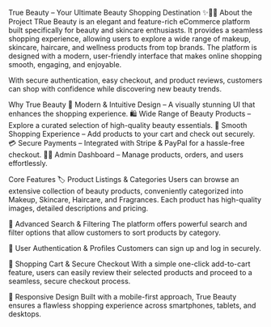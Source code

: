 True Beauty – Your Ultimate Beauty Shopping Destination ✨💄🌿
About the Project
TRue Beauty is an elegant and feature-rich eCommerce platform built specifically for beauty and skincare enthusiasts. It provides a seamless shopping experience, allowing users to explore a wide range of makeup, skincare, haircare, and wellness products from top brands. The platform is designed with a modern, user-friendly interface that makes online shopping smooth, engaging, and enjoyable.

With secure authentication, easy checkout, and product reviews, customers can shop with confidence while discovering new beauty trends.

Why True Beauty
💖 Modern & Intuitive Design – A visually stunning UI that enhances the shopping experience.
🛍️ Wide Range of Beauty Products – Explore a curated selection of high-quality beauty essentials.
🛒 Smooth Shopping Experience – Add products to your cart and check out securely.
💳 Secure Payments – Integrated with Stripe & PayPal for a hassle-free checkout.
👩‍💻 Admin Dashboard – Manage products, orders, and users effortlessly.

Core Features
🏷️ Product Listings & Categories
Users can browse an extensive collection of beauty products, conveniently categorized into Makeup, Skincare, Haircare, and Fragrances. Each product has high-quality images, detailed descriptions and pricing.

🔎 Advanced Search & Filtering
The platform offers powerful search and filter options that allow customers to sort products by  category.

🔐 User Authentication & Profiles
Customers can sign up and log in securely.

🛒 Shopping Cart & Secure Checkout
With a simple one-click add-to-cart feature, users can easily review their selected products and proceed to a seamless, secure checkout process.



📱 Responsive Design
Built with a mobile-first approach, True Beauty ensures a flawless shopping experience across smartphones, tablets, and desktops.


